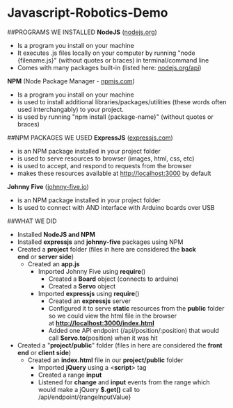 # Javascript-Robotics-Demo

##PROGRAMS WE INSTALLED
**NodeJS** ([nodejs.org](http://nodejs.org/))
- Is a program you install on your machine
- It executes .js files locally on your computer by running "node {filename.js}" (without quotes or braces) in terminal/command line
- Comes with many packages built-in (listed here: [nodejs.org/api](http://nodejs.org/api))

**NPM** (Node Package Manager - [npmjs.com](http://npmjs.com/))
- Is a program you install on your machine
- is used to install additional libraries/packages/utilities (these words often used interchangably) to your project.
- is used by running "npm install {package-name}" (without quotes or braces)

##NPM PACKAGES WE USED
**ExpressJS** ([expressjs.com](http://expressjs.com/))
- is an NPM package installed in your project folder
- is used to serve resources to browser (images, html, css, etc)
- is used to accept, and respond to requests from the browser
- makes these resources available at [http://localhost:3000](http://localhost:3000/) by default

**Johnny Five** ([johnny-five.io](http://johnny-five.io/))
- is an NPM package installed in your project folder
- Is used to connect with AND interface with Arduino boards over USB

##WHAT WE DID
- Installed **NodeJS **and** NPM**  
- Installed **expressjs** and **johnny-five** packages using NPM  
- Created a **project** folder (files in here are considered the **back end** or **server side**)  
    - Created an **app.js**
        - Imported Johnny Five using **require**()
            - Created a **Board** object (connects to arduino)
            - Created a **Servo** object
        - Imported **expressjs** using **require**()
            - Created an **expressjs** server
            - Configured it to serve **static** resources from the **public** folder so we could view the html file in the browser at **[http://localhost:3000/index.html](http://localhost:3000/index.html)**
            - Added one API endpoint (/api/position/:position) that would call **Servo.to**(position) when it was hit
- Created a "**project/public**" folder (files in here are considered the **front end** or **client side**)  
    - Created an **index.html** file in our **project/public** folder
        - Imported **jQuery** using a &lt;**script**&gt; tag
        - Created a range **input**
        - Listened for **change** and **input** events from the range which would make a jQuery **$.get()** call to /api/endpoint/{rangeInputValue}
